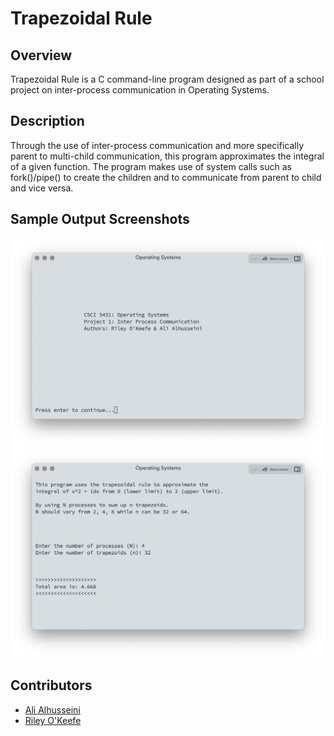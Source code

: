 # Trapezoidal Rule

## Overview
Trapezoidal Rule is a C command-line program designed as part of a school project on inter-process communication in Operating Systems.

## Description
Through the use of inter-process communication and more specifically parent to multi-child communication, this program approximates the integral of a given function. The program makes use of system calls such as fork()/pipe() to create the children and to communicate from parent to child and vice versa. 

## Sample Output Screenshots
![Terminal Screenshot 1/2](images/screenshot1.png)
![Terminal Screenshot 2/2](images/screenshot2.png)

## Contributors
- [Ali Alhusseini](https://github.com/ali-alhusseini)
- [Riley O'Keefe](https://github.com/R0keefe)
